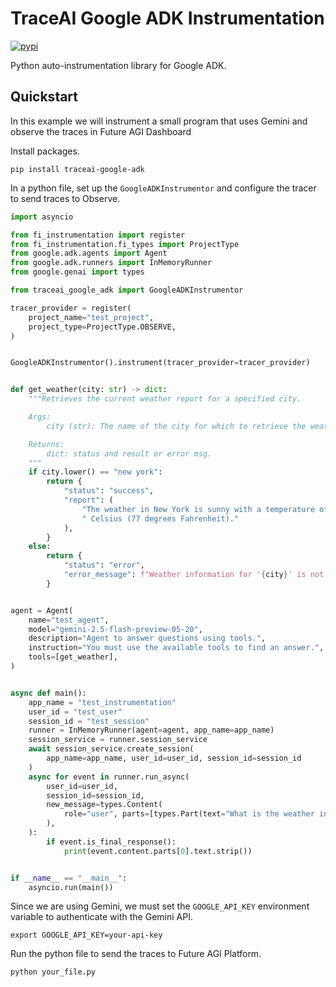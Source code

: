 # TraceAI Google ADK Instrumentation

[![pypi](https://badge.fury.io/py/traceai-google-adk.svg)](https://pypi.org/project/traceai-google-adk/)

Python auto-instrumentation library for Google ADK.


## Quickstart

In this example we will instrument a small program that uses Gemini and observe the traces in Future AGI Dashboard

Install packages.

```shell
pip install traceai-google-adk
```

In a python file, set up the `GoogleADKInstrumentor` and configure the tracer to send traces to Observe.

```python
import asyncio

from fi_instrumentation import register
from fi_instrumentation.fi_types import ProjectType
from google.adk.agents import Agent
from google.adk.runners import InMemoryRunner
from google.genai import types

from traceai_google_adk import GoogleADKInstrumentor

tracer_provider = register(
    project_name="test_project",
    project_type=ProjectType.OBSERVE,
)


GoogleADKInstrumentor().instrument(tracer_provider=tracer_provider)


def get_weather(city: str) -> dict:
    """Retrieves the current weather report for a specified city.

    Args:
        city (str): The name of the city for which to retrieve the weather report.

    Returns:
        dict: status and result or error msg.
    """
    if city.lower() == "new york":
        return {
            "status": "success",
            "report": (
                "The weather in New York is sunny with a temperature of 25 degrees"
                " Celsius (77 degrees Fahrenheit)."
            ),
        }
    else:
        return {
            "status": "error",
            "error_message": f"Weather information for '{city}' is not available.",
        }


agent = Agent(
    name="test_agent",
    model="gemini-2.5-flash-preview-05-20",
    description="Agent to answer questions using tools.",
    instruction="You must use the available tools to find an answer.",
    tools=[get_weather],
)


async def main():
    app_name = "test_instrumentation"
    user_id = "test_user"
    session_id = "test_session"
    runner = InMemoryRunner(agent=agent, app_name=app_name)
    session_service = runner.session_service
    await session_service.create_session(
        app_name=app_name, user_id=user_id, session_id=session_id
    )
    async for event in runner.run_async(
        user_id=user_id,
        session_id=session_id,
        new_message=types.Content(
            role="user", parts=[types.Part(text="What is the weather in New York?")]
        ),
    ):
        if event.is_final_response():
            print(event.content.parts[0].text.strip())


if __name__ == "__main__":
    asyncio.run(main())

```

Since we are using Gemini, we must set the `GOOGLE_API_KEY` environment variable to authenticate with the Gemini API.

```shell
export GOOGLE_API_KEY=your-api-key
```

Run the python file to send the traces to Future AGI Platform.

```shell
python your_file.py
```